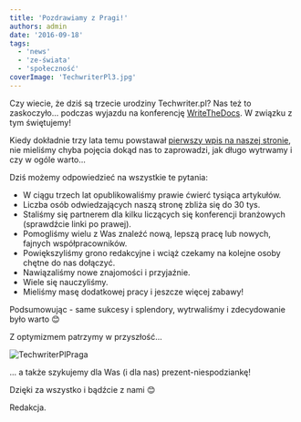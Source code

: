 ```yaml
---
title: 'Pozdrawiamy z Pragi!'
authors: admin
date: '2016-09-18'
tags:
  - 'news'
  - 'ze-świata'
  - 'społeczność'
coverImage: 'TechwriterPl3.jpg'
---
```


Czy wiecie, że dziś są trzecie urodziny Techwriter.pl? Nas też to zaskoczyło...
podczas wyjazdu na konferencję
[WriteTheDocs](http://www.writethedocs.org/conf/eu/2016/). W związku z tym
świętujemy!

<!--truncate-->

Kiedy dokładnie trzy lata temu powstawał
[pierwszy wpis na naszej stronie](http://techwriter.pl/witaj-swiecie/), nie
mieliśmy chyba pojęcia dokąd nas to zaprowadzi, jak długo wytrwamy i czy w ogóle
warto...

Dziś możemy odpowiedzieć na wszystkie te pytania:

- W ciągu trzech lat opublikowaliśmy prawie ćwierć tysiąca artykułów.
- Liczba osób odwiedzających naszą stronę zbliża się do 30 tys.
- Staliśmy się partnerem dla kilku liczących się konferencji branżowych
  (sprawdźcie linki po prawej).
- Pomogliśmy wielu z Was znaleźć nową, lepszą pracę lub nowych, fajnych
  współpracowników.
- Powiększyliśmy grono redakcyjne i wciąż czekamy na kolejne osoby chętne do nas
  dołączyć.
- Nawiązaliśmy nowe znajomości i przyjaźnie.
- Wiele się nauczyliśmy.
- Mieliśmy masę dodatkowej pracy i jeszcze więcej zabawy!

Podsumowując - same sukcesy i splendory, wytrwaliśmy i zdecydowanie było warto
😊

Z optymizmem patrzymy w przyszłość...

![TechwriterPlPraga](images/TechwriterPlPraga-1024x576.jpg)

... a także szykujemy dla Was (i dla nas) prezent-niespodziankę!

Dzięki za wszystko i bądźcie z nami 😊

Redakcja.
